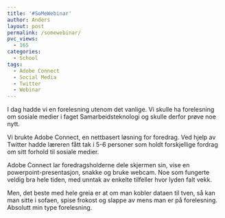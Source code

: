 ```yaml
---
title: '#SoMeWebinar'
author: Anders
layout: post
permalink: /somewebinar/
pvc_views:
  - 165
categories:
  - School
tags:
  - Adobe Connect
  - Social Media
  - Twitter
  - Webinar
---
```

I dag hadde vi en forelesning utenom det vanlige. Vi skulle ha forelesning om sosiale medier i faget Samarbeidsteknologi og skulle derfor prøve noe nytt.

Vi brukte Adobe Connect, en nettbasert løsning for foredrag. Ved hjelp av Twitter hadde læreren fått tak i 5-6 personer som holdt forskjellige fordrag om sitt forhold til sosiale medier.

Adobe Connect lar foredragsholderne dele skjermen sin, vise en powerpoint-presentasjon, snakke og bruke webcam. Noe som fungerte veldig bra hele tiden, med unntak av enkelte tilfeller hvor lyden falt vekk.

Men, det beste med hele greia er at om man kobler dataen til tven, så kan man sitte i sofaen, spise frokost og slappe av mens man er på forelesning. Absolutt min type forelesning.